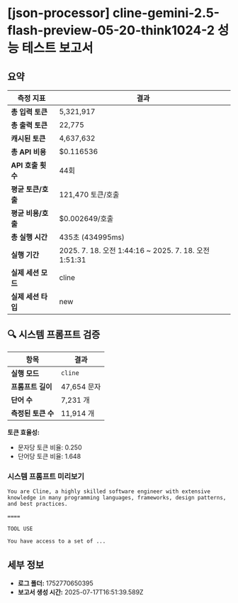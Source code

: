 # [json-processor] cline-gemini-2.5-flash-preview-05-20-think1024-2 성능 테스트 보고서

## 요약

| 측정 지표 | 결과 |
|---|---|
| **총 입력 토큰** | 5,321,917 |
| **총 출력 토큰** | 22,775 |
| **캐시된 토큰** | 4,637,632 |
| **총 API 비용** | $0.116536 |
| **API 호출 횟수** | 44회 |
| **평균 토큰/호출** | 121,470 토큰/호출 |
| **평균 비용/호출** | $0.002649/호출 |
| **총 실행 시간** | 435초 (434995ms) |
| **실행 기간** | 2025. 7. 18. 오전 1:44:16 ~ 2025. 7. 18. 오전 1:51:31 |
| **실제 세션 모드** | cline |
| **실제 세션 타입** | new |


## 🔍 시스템 프롬프트 검증

| 항목 | 결과 |
|---|---|
| **실행 모드** | `cline` |
| **프롬프트 길이** | 47,654 문자 |
| **단어 수** | 7,231 개 |
| **측정된 토큰 수** | 11,914 개 |

**토큰 효율성:**
- 문자당 토큰 비율: 0.250
- 단어당 토큰 비율: 1.648

### 시스템 프롬프트 미리보기
```
You are Cline, a highly skilled software engineer with extensive knowledge in many programming languages, frameworks, design patterns, and best practices.

====

TOOL USE

You have access to a set of ...
```




## 세부 정보

- **로그 폴더:** 1752770650395
- **보고서 생성 시간:** 2025-07-17T16:51:39.589Z

